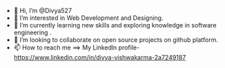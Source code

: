 - 👋 Hi, I’m @Divya527
- 👀 I’m interested in Web Development and Designing.
- 🌱 I’m currently learning new skills and exploring knowledge in software engineering .
- 💞️ I’m looking to collaborate on open source projects on github platform.
- 📫 How to reach me ==> My Linkedln profile- https://www.linkedin.com/in/divya-vishwakarma-2a7249187

<!---
Divya527/Divya527 is a ✨ special ✨ repository because its `README.md` (this file) appears on your GitHub profile.
You can click the Preview link to take a look at your changes.
--->
